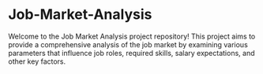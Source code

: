 # Job-Market-Analysis
Welcome to the Job Market Analysis project repository! This project aims to provide a comprehensive analysis of the job market by examining various parameters that influence job roles, required skills, salary expectations, and other key factors.
